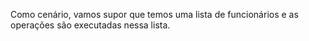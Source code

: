 Como cenário, vamos supor que temos uma lista de funcionários e as operações são executadas nessa lista.